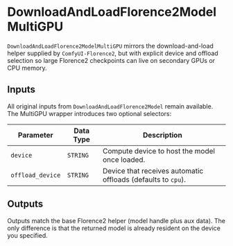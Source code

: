 # DownloadAndLoadFlorence2ModelMultiGPU

`DownloadAndLoadFlorence2ModelMultiGPU` mirrors the download-and-load helper supplied by `ComfyUI-Florence2`, but with explicit device and offload selection so large Florence2 checkpoints can live on secondary GPUs or CPU memory.

## Inputs

All original inputs from `DownloadAndLoadFlorence2Model` remain available. The MultiGPU wrapper introduces two optional selectors:

| Parameter | Data Type | Description |
| --- | --- | --- |
| `device` | `STRING` | Compute device to host the model once loaded. |
| `offload_device` | `STRING` | Device that receives automatic offloads (defaults to `cpu`). |

## Outputs

Outputs match the base Florence2 helper (model handle plus aux data). The only difference is that the returned model is already resident on the device you specified.
